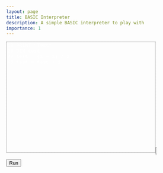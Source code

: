 ```yaml
---
layout: page
title: BASIC Interpreter
description: A simple BASIC interpreter to play with
importance: 1
---
```


<style>
    #editor {
        width: 80%;
        min-height: 300px;
        overflow: hidden;
        resize: none;
        font-family: 'Courier New';
        background-color: transparent;
        border: 1px dotted rgb(100, 100, 100);
        outline: none;
        color: white;
    }

    #screen {
        border: 1px dotted rgb(100, 100, 100);
    }
</style>
<textarea rows=5 id="editor" oninput="auto_grow(this)">10 PRINT "Test"
20 DIM test
30 test = (1 + 1) / 2
40 test = test + 1</textarea>
<canvas id="screen" width=640 height=480>

</canvas>

<script>
    function auto_grow(element) {
        element.style.height = "5px";
        element.style.height = (element.scrollHeight) + "px";
    }

    document.getElementById('editor').addEventListener('keydown', function(e) {
        if (e.key == 'Tab' && document.getElementById("editor") == document.activeElement) {
            e.preventDefault();
            var start = this.selectionStart;
            var end = this.selectionEnd;

            // set textarea value to: text before caret + tab + text after caret
            this.value = this.value.substring(0, start) + "    " + this.value.substring(end);

            // put caret at right position again
            this.selectionStart = this.selectionEnd = start + 4;
        }
    });

    let screen = document.getElementById("screen");
</script>

<script src="/assets/js/basic.js"></script>

<script> 
    let basic = new BASIC();
    basic.run(document.getElementById("editor").value);
</script>

<button onclick='basic.run(document.getElementById("editor").value);'>Run</button>